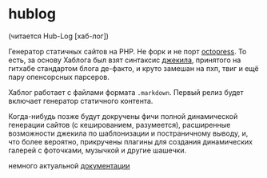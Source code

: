 hublog
======
(читается Hub-Log [хаб-лог])

Генератор статичных сайтов на PHP. Не форк и не порт [octopress](http://octopress.org). То есть, за основу Хаблога был взят синтаксис [джекила](http://jekyllrb.com/docs/quickstart), принятого на гитхабе стандартом блога де-факто, и круто замешан на пхп, твиг и ещё пару опенсорсных парсеров.

Хаблог работает с файлами формата `.markdown`. Первый релиз будет включает генератор статичного контента.

Когда-нибудь позже будут докручены фичи полной динамической генерации сайтов (с кешированием, разумеется), расширенные возможности джекила по шаблонизации и постраничному выводу, и, что более вероятно, прикручены плагины для создания динамических галерей с фоточками, музычкой и другие шашечки.

немного актуальной [документации](./_docs)
